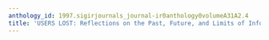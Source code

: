 ```yaml
---
anthology_id: 1997.sigirjournals_journal-ir0anthology0volumeA31A2.4
title: 'USERS LOST: Reflections on the Past, Future, and Limits of Information Science'
---
```

